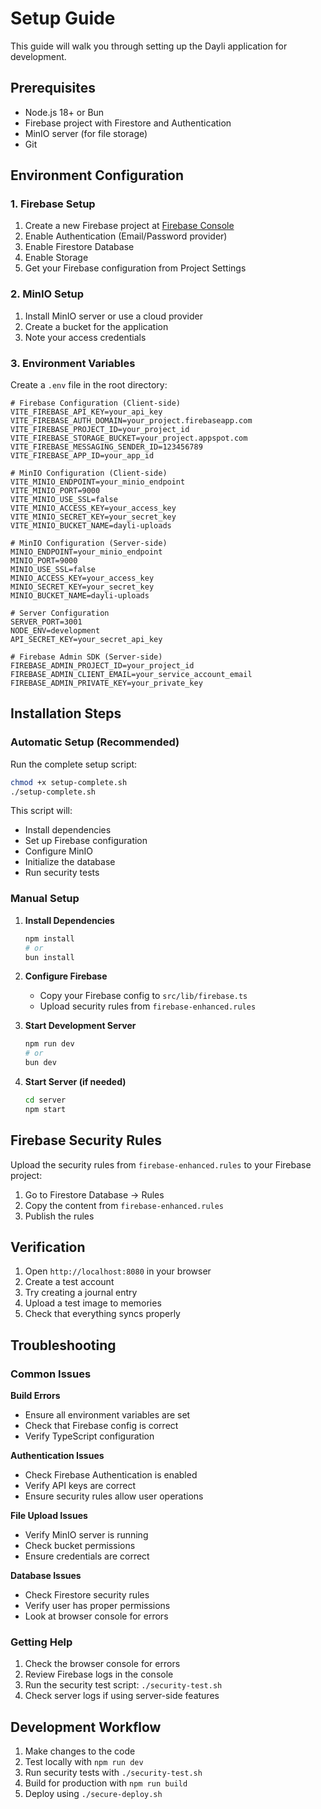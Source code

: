 # Setup Guide

This guide will walk you through setting up the Dayli application for development.

## Prerequisites

- Node.js 18+ or Bun
- Firebase project with Firestore and Authentication
- MinIO server (for file storage)
- Git

## Environment Configuration

### 1. Firebase Setup

1. Create a new Firebase project at [Firebase Console](https://console.firebase.google.com)
2. Enable Authentication (Email/Password provider)
3. Enable Firestore Database
4. Enable Storage
5. Get your Firebase configuration from Project Settings

### 2. MinIO Setup

1. Install MinIO server or use a cloud provider
2. Create a bucket for the application
3. Note your access credentials

### 3. Environment Variables

Create a `.env` file in the root directory:

```env
# Firebase Configuration (Client-side)
VITE_FIREBASE_API_KEY=your_api_key
VITE_FIREBASE_AUTH_DOMAIN=your_project.firebaseapp.com
VITE_FIREBASE_PROJECT_ID=your_project_id
VITE_FIREBASE_STORAGE_BUCKET=your_project.appspot.com
VITE_FIREBASE_MESSAGING_SENDER_ID=123456789
VITE_FIREBASE_APP_ID=your_app_id

# MinIO Configuration (Client-side)
VITE_MINIO_ENDPOINT=your_minio_endpoint
VITE_MINIO_PORT=9000
VITE_MINIO_USE_SSL=false
VITE_MINIO_ACCESS_KEY=your_access_key
VITE_MINIO_SECRET_KEY=your_secret_key
VITE_MINIO_BUCKET_NAME=dayli-uploads

# MinIO Configuration (Server-side)
MINIO_ENDPOINT=your_minio_endpoint
MINIO_PORT=9000
MINIO_USE_SSL=false
MINIO_ACCESS_KEY=your_access_key
MINIO_SECRET_KEY=your_secret_key
MINIO_BUCKET_NAME=dayli-uploads

# Server Configuration
SERVER_PORT=3001
NODE_ENV=development
API_SECRET_KEY=your_secret_api_key

# Firebase Admin SDK (Server-side)
FIREBASE_ADMIN_PROJECT_ID=your_project_id
FIREBASE_ADMIN_CLIENT_EMAIL=your_service_account_email
FIREBASE_ADMIN_PRIVATE_KEY=your_private_key
```

## Installation Steps

### Automatic Setup (Recommended)

Run the complete setup script:

```bash
chmod +x setup-complete.sh
./setup-complete.sh
```

This script will:
- Install dependencies
- Set up Firebase configuration
- Configure MinIO
- Initialize the database
- Run security tests

### Manual Setup

1. **Install Dependencies**
   ```bash
   npm install
   # or
   bun install
   ```

2. **Configure Firebase**
   - Copy your Firebase config to `src/lib/firebase.ts`
   - Upload security rules from `firebase-enhanced.rules`

3. **Start Development Server**
   ```bash
   npm run dev
   # or
   bun dev
   ```

4. **Start Server (if needed)**
   ```bash
   cd server
   npm start
   ```

## Firebase Security Rules

Upload the security rules from `firebase-enhanced.rules` to your Firebase project:

1. Go to Firestore Database → Rules
2. Copy the content from `firebase-enhanced.rules`
3. Publish the rules

## Verification

1. Open `http://localhost:8080` in your browser
2. Create a test account
3. Try creating a journal entry
4. Upload a test image to memories
5. Check that everything syncs properly

## Troubleshooting

### Common Issues

**Build Errors**
- Ensure all environment variables are set
- Check that Firebase config is correct
- Verify TypeScript configuration

**Authentication Issues**
- Check Firebase Authentication is enabled
- Verify API keys are correct
- Ensure security rules allow user operations

**File Upload Issues**
- Verify MinIO server is running
- Check bucket permissions
- Ensure credentials are correct

**Database Issues**
- Check Firestore security rules
- Verify user has proper permissions
- Look at browser console for errors

### Getting Help

1. Check the browser console for errors
2. Review Firebase logs in the console
3. Run the security test script: `./security-test.sh`
4. Check server logs if using server-side features

## Development Workflow

1. Make changes to the code
2. Test locally with `npm run dev`
3. Run security tests with `./security-test.sh`
4. Build for production with `npm run build`
5. Deploy using `./secure-deploy.sh`
